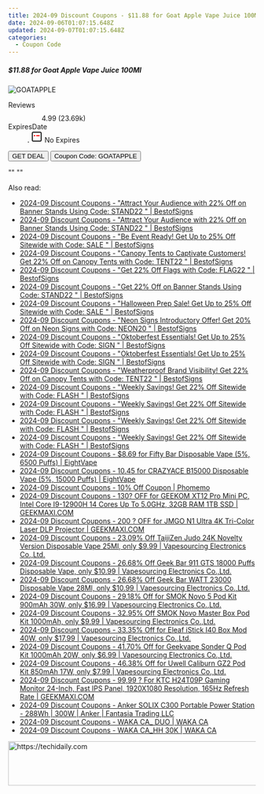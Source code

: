 ```yaml
---
title: 2024-09 Discount Coupons - $11.88 for Goat Apple Vape Juice 100Ml | Eight Vape
date: 2024-09-06T01:07:15.648Z
updated: 2024-09-07T01:07:15.648Z
categories:
  - Coupon Code
---
```



<div class="max-w-4xl mx-auto grid grid-cols-1 lg:max-w-5xl lg:gap-x-20 lg:grid-cols-2">
  <div class="relative p-3 col-start-1 row-start-1 flex flex-col-reverse rounded-lg bg-gradient-to-t from-black/75 via-black/0 sm:bg-none sm:row-start-2 sm:p-0 lg:row-start-1">
    <h5 class="mt-1 text-lg font-semibold text-white sm:text-slate-900 md:text-2xl dark:sm:text-white">$11.88 for Goat Apple Vape Juice 100Ml</h5>
  </div>
  
  <div class="col-start-1 col-end-3 row-start-1 grid gap-4 sm:mb-6 sm:grid-cols-4 lg:col-start-2 lg:row-span-6 lg:row-end-6 lg:mb-0 lg:gap-6">
      <img src="&quot;https://static.shareasale.com/image/59344/deal/GoatAppleVapeJuice.jpg&quot;" onClick="javascript:window.open(decodeURIComponent('%22https%3A%2F%2Fwww.shareasale.com%2Fu.cfm%3Fd%3D1082237%26m%3D59344%26u%3D4338022%22'), '_blank');void(0);" alt="GOATAPPLE" class="h-60 w-full rounded-lg object-cover sm:col-span-2 sm:h-52 lg:col-span-full" loading="lazy" />
    
  </div>
  <dl class="row-start-2 mt-4 flex items-center text-xs font-medium sm:row-start-3 sm:mt-1 md:mt-2.5 lg:row-start-2">
    <dt class="sr-only">Reviews</dt>
    <dd class="flex items-center text-indigo-600 dark:text-indigo-400">
      <svg width="24" height="24" fill="none" aria-hidden="true" class="mr-1 stroke-current dark:stroke-indigo-500">
        <path d="m12 5 2 5h5l-4 4 2.103 5L12 16l-5.103 3L9 14l-4-4h5l2-5Z" stroke-width="2" stroke-linecap="round" stroke-linejoin="round" />
      </svg>
      <span>4.99 <span class="font-normal text-slate-400">(23.69k)</span></span>
    </dd>
    <dt class="sr-only">ExpiresDate</dt>
    <dd class="flex items-center">
      <svg width="2" height="2" aria-hidden="true" fill="currentColor" class="mx-3 text-slate-300">
        <circle cx="1" cy="1" r="1" />
      </svg>
      <svg width="24" height="24" viewBox="0 0 24 24" fill="none" stroke="currentColor" stroke-width="2">
        <rect x="3" y="3" width="18" height="18" rx="2" fill="#fff" />
        <path d="M6 10L18 10" stroke="red" stroke-width="2" fill="none" />
        <path d="M10 6L10 18" stroke="#fff" stroke-width="2" fill="none" />
      </svg>
      No Expires    </dd>
  </dl>
  <div class="col-start-1 row-start-3 mt-4 self-center sm:col-start-2 sm:row-span-2 sm:row-start-2 sm:mt-0 lg:col-start-1 lg:row-start-3 lg:row-end-4 lg:mt-6">
    <button type="button" onClick="javascript:window.open(decodeURIComponent('%22https%3A%2F%2Fwww.shareasale.com%2Fu.cfm%3Fd%3D1082237%26m%3D59344%26u%3D4338022%22'), '_blank');void(0);" class="rounded-lg bg-red-600 px-3 py-2 text-sm font-medium leading-6 text-white">GET DEAL</button>
    <button type="button" onClick="javascript:window.open(decodeURIComponent('%22https%3A%2F%2Fwww.shareasale.com%2Fu.cfm%3Fd%3D1082237%26m%3D59344%26u%3D4338022%22'), '_blank');void(0);" class="border-dashed border-2 border-indigo-600 bg-green-100 text-sm leading-6 font-medium py-2 px-3 rounded-lg">Coupon Code: GOATAPPLE</button>
  </div>
  <p class="col-start-1 mt-4 text-sm leading-6 sm:col-span-2 lg:col-span-1 lg:row-start-4 lg:mt-6 dark:text-slate-400">
    "" 
""  </p>
</div>
<span class="atpl-alsoreadstyle">Also read:</span>
<div><ul>
<li><a href="https://coupons.techidaily.com/coupon-1232163-share-63219-sale/"><u>2024-09 Discount Coupons - "Attract Your Audience with 22% Off on Banner Stands Using Code: STAND22 " | BestofSigns</u></a></li>
<li><a href="https://coupons.techidaily.com/coupon-1232177-share-63219-sale/"><u>2024-09 Discount Coupons - "Attract Your Audience with 22% Off on Banner Stands Using Code: STAND22 " | BestofSigns</u></a></li>
<li><a href="https://coupons.techidaily.com/coupon-1232162-share-63219-sale/"><u>2024-09 Discount Coupons - "Be Event Ready! Get Up to 25% Off Sitewide with Code: SALE " | BestofSigns</u></a></li>
<li><a href="https://coupons.techidaily.com/coupon-1232174-share-63219-sale/"><u>2024-09 Discount Coupons - "Canopy Tents to Captivate Customers! Get 22% Off on Canopy Tents with Code: TENT22 " | BestofSigns</u></a></li>
<li><a href="https://coupons.techidaily.com/coupon-1226942-share-63219-sale/"><u>2024-09 Discount Coupons - "Get 22% Off Flags with Code: FLAG22 " | BestofSigns</u></a></li>
<li><a href="https://coupons.techidaily.com/coupon-1232178-share-63219-sale/"><u>2024-09 Discount Coupons - "Get 22% Off on Banner Stands Using Code: STAND22 " | BestofSigns</u></a></li>
<li><a href="https://coupons.techidaily.com/coupon-1232161-share-63219-sale/"><u>2024-09 Discount Coupons - "Halloween Prep Sale! Get Up to 25% Off Sitewide with Code: SALE " | BestofSigns</u></a></li>
<li><a href="https://coupons.techidaily.com/coupon-1232180-share-63219-sale/"><u>2024-09 Discount Coupons - "Neon Signs Introductory Offer! Get 20% Off on Neon Signs with Code: NEON20 " | BestofSigns</u></a></li>
<li><a href="https://coupons.techidaily.com/coupon-1232159-share-63219-sale/"><u>2024-09 Discount Coupons - "Oktoberfest Essentials! Get Up to 25% Off Sitewide with Code: SIGN " | BestofSigns</u></a></li>
<li><a href="https://coupons.techidaily.com/coupon-1232160-share-63219-sale/"><u>2024-09 Discount Coupons - "Oktoberfest Essentials! Get Up to 25% Off Sitewide with Code: SIGN " | BestofSigns</u></a></li>
<li><a href="https://coupons.techidaily.com/coupon-1232176-share-63219-sale/"><u>2024-09 Discount Coupons - "Weatherproof Brand Visibility! Get 22% Off on Canopy Tents with Code: TENT22 " | BestofSigns</u></a></li>
<li><a href="https://coupons.techidaily.com/coupon-1232165-share-63219-sale/"><u>2024-09 Discount Coupons - "Weekly Savings! Get 22% Off Sitewide with Code: FLASH " | BestofSigns</u></a></li>
<li><a href="https://coupons.techidaily.com/coupon-1232169-share-63219-sale/"><u>2024-09 Discount Coupons - "Weekly Savings! Get 22% Off Sitewide with Code: FLASH " | BestofSigns</u></a></li>
<li><a href="https://coupons.techidaily.com/coupon-1232170-share-63219-sale/"><u>2024-09 Discount Coupons - "Weekly Savings! Get 22% Off Sitewide with Code: FLASH " | BestofSigns</u></a></li>
<li><a href="https://coupons.techidaily.com/coupon-1232172-share-63219-sale/"><u>2024-09 Discount Coupons - "Weekly Savings! Get 22% Off Sitewide with Code: FLASH " | BestofSigns</u></a></li>
<li><a href="https://coupons.techidaily.com/coupon-1231545-share-59344-sale/"><u>2024-09 Discount Coupons - $8.69 for Fifty Bar Disposable Vape (5%, 6500 Puffs) | EightVape</u></a></li>
<li><a href="https://coupons.techidaily.com/coupon-1080579-share-59344-sale/"><u>2024-09 Discount Coupons - 10.45 for CRAZYACE B15000 Disposable Vape (5%, 15000 Puffs) | EightVape</u></a></li>
<li><a href="https://coupons.techidaily.com/coupon-1229525-share-157321-sale/"><u>2024-09 Discount Coupons - 10% Off Coupon | Phomemo</u></a></li>
<li><a href="https://coupons.techidaily.com/coupon-1112839-share-77450-sale/"><u>2024-09 Discount Coupons - 130? OFF for GEEKOM XT12 Pro Mini PC, Intel Core I9-12900H 14 Cores Up To 5.0GHz, 32GB RAM 1TB SSD | GEEKMAXI.COM</u></a></li>
<li><a href="https://coupons.techidaily.com/coupon-1112773-share-77450-sale/"><u>2024-09 Discount Coupons - 200 ? OFF for JMGO N1 Ultra 4K Tri-Color Laser DLP Projector | GEEKMAXI.COM</u></a></li>
<li><a href="https://coupons.techidaily.com/coupon-1117563-share-90958-sale/"><u>2024-09 Discount Coupons - 23.09% Off TaijiZen Judo 24K Novelty Version Disposable Vape 25Ml, only $9.99 | Vapesourcing Electronics Co.,Ltd.</u></a></li>
<li><a href="https://coupons.techidaily.com/coupon-1232208-share-90958-sale/"><u>2024-09 Discount Coupons - 26.68% Off Geek Bar 911 GTS 18000 Puffs Disposable Vape, only $10.99 | Vapesourcing Electronics Co.,Ltd.</u></a></li>
<li><a href="https://coupons.techidaily.com/coupon-1232210-share-90958-sale/"><u>2024-09 Discount Coupons - 26.68% Off Geek Bar WATT 23000 Disposable Vape 28Ml, only $10.99 | Vapesourcing Electronics Co.,Ltd.</u></a></li>
<li><a href="https://coupons.techidaily.com/coupon-997037-share-90958-sale/"><u>2024-09 Discount Coupons - 29.18% Off for SMOK Novo 5 Pod Kit 900mAh 30W, only $16.99 | Vapesourcing Electronics Co.,Ltd.</u></a></li>
<li><a href="https://coupons.techidaily.com/coupon-1058968-share-90958-sale/"><u>2024-09 Discount Coupons - 32.95% Off SMOK Novo Master Box Pod Kit 1000mAh, only $9.99 | Vapesourcing Electronics Co.,Ltd.</u></a></li>
<li><a href="https://coupons.techidaily.com/coupon-971129-share-90958-sale/"><u>2024-09 Discount Coupons - 33.35% Off for Eleaf iStick I40 Box Mod 40W, only $17.99 | Vapesourcing Electronics Co.,Ltd.</u></a></li>
<li><a href="https://coupons.techidaily.com/coupon-1020793-share-90958-sale/"><u>2024-09 Discount Coupons - 41.70% Off for Geekvape Sonder Q Pod Kit 1000mAh 20W, only $6.99 | Vapesourcing Electronics Co.,Ltd.</u></a></li>
<li><a href="https://coupons.techidaily.com/coupon-1045987-share-90958-sale/"><u>2024-09 Discount Coupons - 46.38% Off for Uwell Caliburn GZ2 Pod Kit 850mAh 17W, only $7.99 | Vapesourcing Electronics Co.,Ltd.</u></a></li>
<li><a href="https://coupons.techidaily.com/coupon-1047650-share-77450-sale/"><u>2024-09 Discount Coupons - 99,99 ? For KTC H24T09P Gaming Monitor 24-Inch, Fast IPS Panel, 1920X1080 Resolution, 165Hz Refresh Rate | GEEKMAXI.COM</u></a></li>
<li><a href="https://coupons.techidaily.com/coupon-1232199-share-126562-sale/"><u>2024-09 Discount Coupons - Anker SOLIX C300 Portable Power Station - 288Wh | 300W | Anker | Fantasia Trading LLC</u></a></li>
<li><a href="https://coupons.techidaily.com/coupon-1232236-share-92020-sale/"><u>2024-09 Discount Coupons - WAKA CA_ DUO | WAKA CA</u></a></li>
<li><a href="https://coupons.techidaily.com/coupon-1232237-share-92020-sale/"><u>2024-09 Discount Coupons - WAKA CA_HH 30K | WAKA CA</u></a></li>
</ul></div>

<ins class="adsbygoogle"
      style="display:block"
      data-ad-client="ca-pub-7571918770474297"
      data-ad-slot="8358498916"
      data-ad-format="auto"
      data-full-width-responsive="true"></ins>
<!-- affiliate ads begin -->
<a href="https://appsumo.8odi.net/c/5597632/2123739/7443" target="_top" id="2123739">
  <img src="//a.impactradius-go.com/display-ad/7443-2123739" border="0" alt="https://techidaily.com" width="728" height="90"/>
</a>
<img height="0" width="0" src="https://appsumo.8odi.net/i/5597632/2123739/7443" style="position:absolute;visibility:hidden;" border="0" />
<!-- affiliate ads end -->